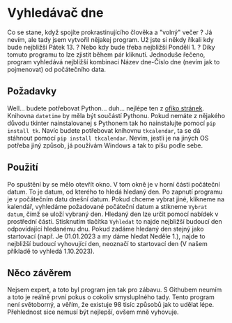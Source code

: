 # Vyhledávač dne
Co se stane, když spojíte prokrastinujícího člověka a "volný" večer ? Já nevím, ale tady jsem vytvořil nějakej program. Už jste si někdy říkali kdy bude nejbližší Pátek 13. ? Nebo kdy bude třeba nejbližší Pondělí 1. ? Díky tomuto programu to lze zjistit během pár kliknutí. Jednoduše řečeno, program vyhledává nejbližší kombinaci Název dne-Číslo dne (nevím jak to pojmenovat) od počátečního data. 

## Požadavky
Well... budete potřebovat Python... duh... nejlépe ten z [ofiko stránek](https://www.python.org). Knihovna `datetime` by měla být součástí Pythonu. Pokud nemáte z nějakého důvodu tkinter nainstalovanej s Pythonem tak ho nainstalujte pomocí `pip install tk`. Navíc budete potřebovat knihovnu `tkcalendar`, ta se dá stáhnout pomocí `pip install tkcalendar`. Nevím, jestli je na jiných OS potřeba jiný způsob, já používám Windows a tak to píšu podle sebe.

## Použití
Po spuštění by se mělo otevřít okno. V tom okně je v horní části počáteční datum. To je datum, od kterého to hledá hledaný den. Po zapnutí programu je v počátečním datu dnešní datum. Pokud chceme vybrat jiné, klikneme na kalendář, vyhledáme požadované počáteční datum a stikneme `Vybrat datum`, čímž se uloží vybraný den. Hledaný den lze určit pomocí nabídek v prostřední části. Stisknutím tlačítka `Vyhledat` to najde nejbližší budoucí den odpovídající hledanému dnu. Pokud zadáme hledaný den stejný jako startovací (např. Je 01.01.2023 a my dáme hledat Neděle 1.), najde to nejbližší budoucí vyhovující den, neoznačí to startovací den (V našem příkladě to vyhledá 1.10.2023).

## Něco závěrem
Nejsem expert, a toto byl program jen tak pro zábavu. S Githubem neumím a toto je reálně první pokus o cokoliv smysluplného tady. Tento program není světoborný, a věřím, že existuje 98 tisíc způsobů jak to udělat lépe. Přehlednost sice nemusí být nejlepší, ovšem mně vyhovuje.

